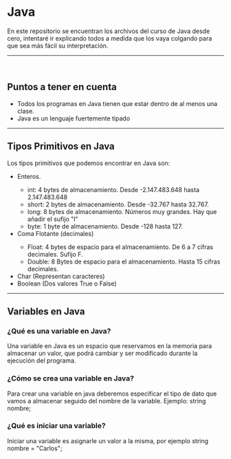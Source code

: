 # Java
En este repositorio se encuentran los archivos del curso de Java desde cero, intentaré ir explicando todos a medida que los vaya colgando para que sea más fácil su interpretación.

<hr><br>

## Puntos a tener en cuenta

<ul>
    <li>Todos los programas en Java tienen que estar dentro de al menos una clase.</li>
    <li>Java es un lenguaje fuertemente tipado</li>
</ul>
<hr>

## Tipos Primitivos en Java
<p>Los tipos primitivos que podemos encontrar en Java son: </p>

<ul>
    <li>Enteros.</li>
        <ul>
            <li>int: 4 bytes de almacenamiento. Desde -2.147.483.648 hasta 2.147.483.648</li>
            <li>short: 2 bytes de almacenamiento. Desde -32.767 hasta 32.767.</li>
            <li>long: 8 bytes de almacenamiento. Números muy grandes. Hay que añadir el sufijo "l"</li>
            <li>byte: 1 byte de almacenamiento. Desde -128 hasta 127.</li> 
        </ul>
    <li>Coma Flotante (decimales)</li>
        <ul>
            <li>Float: 4 bytes de espacio para el almacenamiento. De 6 a 7 cifras decimales. Sufijo F.</li>
            <li>Double: 8 Bytes de espacio para el almacenamiento. Hasta 15 cifras decimales.</li>
        </ul>
    <li>Char (Representan caracteres)</li>
    <li>Boolean (Dos valores True o False)</li>
</ul>


<hr>

## Variables en Java

<h3>¿Qué es una variable en Java?</h3>
<p>Una variable en Java es un espacio que reservamos en la memoria para almacenar un valor, que podrá cambiar y ser modificado durante la ejecución del programa.</p>

<h3>¿Cómo se crea una variable en Java?</h3>
<p>Para crear una variable en java deberemos especificar el tipo de dato que vamos a almacenar seguido del nombre de la variable. Ejemplo: string nombre;</p>

<h3>¿Qué es iniciar una variable?</h3>
<p>Iniciar una variable es asignarle un valor a la misma, por ejemplo string nombre = "Carlos";</p>





